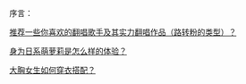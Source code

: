 序言：

[推荐一些你喜欢的翻唱歌手及其实力翻唱作品（路转粉的类型）？](https://www.zhihu.com/question/274943829)

[身为日系萌萝莉是怎么样的体验？](https://www.zhihu.com/question/60836727)

[大胸女生如何穿衣搭配？](https://www.zhihu.com/question/26297181)
